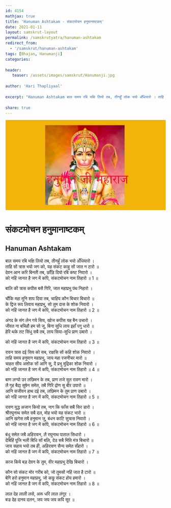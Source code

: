 ```yaml
---
id: 4154    
mathjax: true    
title: 'Hanuman Ashtakam - संकटमोचन हनुमानाष्टकम्'    
date: 2021-01-11    
layout: samskrut-layout 
permalink: /samskrutyatra/hanuman-ashtakam
redirect_from: 
  - '/samskrut/hanuman-ashtakam'
tags: [Bhajan, Hanumanji]    
categories:    
    
header:    
   teaser: /assets/images/samskrut/Hanumanji.jpg    
    
author: 'Hari Thapliyaal'    
    
excerpt: "Hanuman Ashtakam बाल समय रबि भक्षि लियो तब, तीनहुँ लोक भयो अँधियारो । ताहि सों त्रास भयो जग को, यह संकट काहु सों जात न टारो ॥ देवन आन करि बिनती तब, छाँड़ि दियो रबि कष्ट निवारो । को"
    
share: true    
---
```

![](/assets/images/samskrut/Hanumanji.jpg)    
    
# संकटमोचन हनुमानाष्टकम्    
## Hanuman Ashtakam    
    
बाल समय रबि भक्षि लियो तब, तीनहुँ लोक भयो अँधियारो ।    
ताहि सों त्रास भयो जग को, यह संकट काहु सों जात न टारो ॥    
देवन आन करि बिनती तब, छाँड़ि दियो रबि कष्ट निवारो ।    
को नहिं जानत है जग में कपि, संकटमोचन नाम तिहारो ॥ 1 ॥    
    
बालि की त्रास कपीस बसै गिरि, जात महाप्रभु पंथ निहारो ।    
    
चौंकि महा मुनि शाप दिया तब, चाहिय कौन बिचार बिचारो ॥    
के द्विज रूप लिवाय महाप्रभु, सो तुम दास के शोक निवारो ।    
को नहिं जानत है जग में कपि, संकटमोचन नाम तिहारो ॥ 2 ॥    
    
अंगद के संग लेन गये सिय, खोज कपीस यह बैन उचारो ।    
जीवत ना बचिहौ हम सो जु, बिना सुधि लाय इहाँ पगु धारो ॥    
हेरि थके तट सिंधु सबै तब, लाय सिया-सुधि प्राण उबारो ।    
    
को नहिं जानत है जग में कपि, संकटमोचन नाम तिहारो ॥ 3 ॥    
    
रावन त्रास दई सिय को सब, राक्षसि सों कहि शोक निवारो ।    
ताहि समय हनुमान महाप्रभु, जाय महा रजनीचर मारो ॥    
चाहत सीय अशोक सों आगि सु, दै प्रभु मुद्रिका शोक निवारो ।    
को नहिं जानत है जग में कपि, संकटमोचन नाम तिहारो ॥ 4 ॥    
    
बाण लग्यो उर लछिमन के तब, प्राण तजे सुत रावण मारो ।    
लै गृह बैद्य सुषेन समेत, तबै गिरि द्रोण सु बीर उपारो ॥    
आनि सजीवन हाथ दई तब, लछिमन के तुम प्राण उबारो ।    
को नहिं जानत है जग में कपि, संकटमोचन नाम तिहारो ॥ 5 ॥    
    
रावण युद्ध अजान कियो तब, नाग कि फाँस सबै सिर डारो ।    
श्रीरघुनाथ समेत सबै दल, मोह भयो यह संकट भारो ॥    
आनि खगेस तबै हनुमान जु, बंधन काटि सुत्रास निवारो ।    
को नहिं जानत है जग में कपि, संकटमोचन नाम तिहारो ॥ 6 ॥    
    
बंधु समेत जबै अहिरावन, लै रघुनाथ पाताल सिधारो ।    
देबिहिं पूजि भली बिधि सों बलि, देउ सबै मिति मंत्र बिचारो ॥    
जाय सहाय भयो तब ही, अहिरावण सैन्य समेत सँहारो ।    
को नहिं जानत है जग में कपि, संकटमोचन नाम तिहारो ॥ 7 ॥    
    
काज किये बड़ देवन के तुम, वीर महाप्रभु देखि बिचारो ।    
    
कौन सो संकट मोर गरीब को, जो तुमसों नहिं जात है टारो ॥    
बेगि हरो हनुमान महाप्रभु, जो कछु संकट होय हमारो ।    
को नहिं जानत है जग में कपि, संकटमोचन नाम तिहारो ॥ 8 ॥    
    
लाल देह लाली लसे, अरू धरि लाल लंगूर ।    
बज्र देह दानव दलन, जय जय जय कपि सूर ॥    
    
